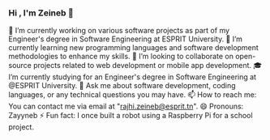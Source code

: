### Hi , I'm Zeineb 👋


🔭 I’m currently working on various software projects as part of my Engineer's degree in Software Engineering at ESPRIT University.
🌱 I’m currently learning new programming languages and software development methodologies to enhance my skills.
👯 I’m looking to collaborate on open-source projects related to web development or mobile app development.
🎓 I’m currently studying for an Engineer's degree in Software Engineering at @ESPRIT University.
💬 Ask me about software development, coding languages, or any technical questions you may have.
📫 How to reach me: You can contact me via email at "rajhi.zeineb@esprit.tn".
😄 Pronouns: Zayyneb
⚡ Fun fact: I once built a robot using a Raspberry Pi for a school project.
